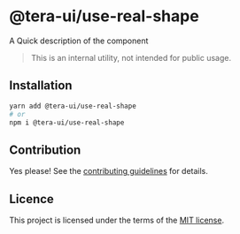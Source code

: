 # @tera-ui/use-real-shape

A Quick description of the component

> This is an internal utility, not intended for public usage.

## Installation

```sh
yarn add @tera-ui/use-real-shape
# or
npm i @tera-ui/use-real-shape
```

## Contribution

Yes please! See the
[contributing guidelines](https://github.com/nextui-org/nextui/blob/master/CONTRIBUTING.md)
for details.

## Licence

This project is licensed under the terms of the
[MIT license](https://github.com/nextui-org/nextui/blob/master/LICENSE).
